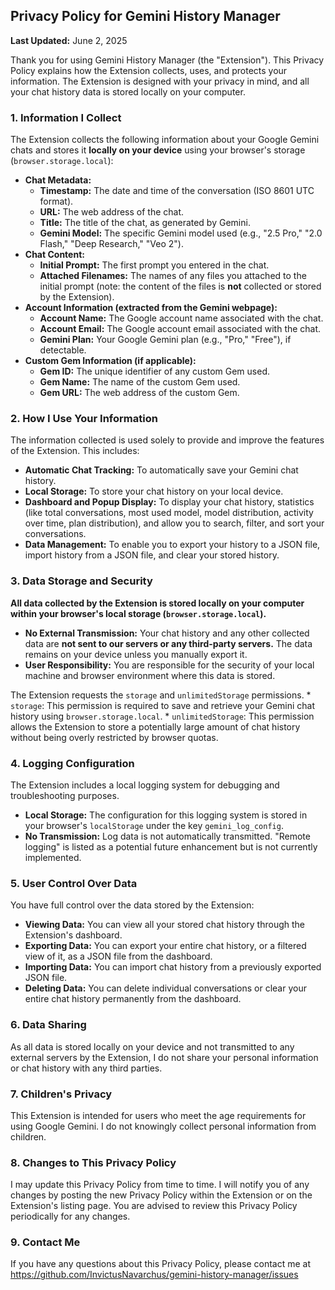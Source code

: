 ## Privacy Policy for Gemini History Manager

**Last Updated:** June 2, 2025

Thank you for using Gemini History Manager (the "Extension"). This Privacy Policy explains how the Extension collects, uses, and protects your information. The Extension is designed with your privacy in mind, and all your chat history data is stored locally on your computer.

### 1. Information I Collect

The Extension collects the following information about your Google Gemini chats and stores it **locally on your device** using your browser's storage (`browser.storage.local`):

* **Chat Metadata:**
    * **Timestamp:** The date and time of the conversation (ISO 8601 UTC format).
    * **URL:** The web address of the chat.
    * **Title:** The title of the chat, as generated by Gemini.
    * **Gemini Model:** The specific Gemini model used (e.g., "2.5 Pro," "2.0 Flash," "Deep Research," "Veo 2").
* **Chat Content:**
    * **Initial Prompt:** The first prompt you entered in the chat.
    * **Attached Filenames:** The names of any files you attached to the initial prompt (note: the content of the files is **not** collected or stored by the Extension).
* **Account Information (extracted from the Gemini webpage):**
    * **Account Name:** The Google account name associated with the chat.
    * **Account Email:** The Google account email associated with the chat.
    * **Gemini Plan:** Your Google Gemini plan (e.g., "Pro," "Free"), if detectable.
* **Custom Gem Information (if applicable):**
    * **Gem ID:** The unique identifier of any custom Gem used.
    * **Gem Name:** The name of the custom Gem used.
    * **Gem URL:** The web address of the custom Gem.

### 2. How I Use Your Information

The information collected is used solely to provide and improve the features of the Extension. This includes:

* **Automatic Chat Tracking:** To automatically save your Gemini chat history.
* **Local Storage:** To store your chat history on your local device.
* **Dashboard and Popup Display:** To display your chat history, statistics (like total conversations, most used model, model distribution, activity over time, plan distribution), and allow you to search, filter, and sort your conversations.
* **Data Management:** To enable you to export your history to a JSON file, import history from a JSON file, and clear your stored history.

### 3. Data Storage and Security

**All data collected by the Extension is stored locally on your computer within your browser's local storage (`browser.storage.local`).**

* **No External Transmission:** Your chat history and any other collected data are **not sent to our servers or any third-party servers.** The data remains on your device unless you manually export it.
* **User Responsibility:** You are responsible for the security of your local machine and browser environment where this data is stored.

The Extension requests the `storage` and `unlimitedStorage` permissions.
    * `storage`: This permission is required to save and retrieve your Gemini chat history using `browser.storage.local`.
    * `unlimitedStorage`: This permission allows the Extension to store a potentially large amount of chat history without being overly restricted by browser quotas.

### 4. Logging Configuration

The Extension includes a local logging system for debugging and troubleshooting purposes.
* **Local Storage:** The configuration for this logging system is stored in your browser's `localStorage` under the key `gemini_log_config`.
* **No Transmission:** Log data is not automatically transmitted. "Remote logging" is listed as a potential future enhancement but is not currently implemented.

### 5. User Control Over Data

You have full control over the data stored by the Extension:

* **Viewing Data:** You can view all your stored chat history through the Extension's dashboard.
* **Exporting Data:** You can export your entire chat history, or a filtered view of it, as a JSON file from the dashboard.
* **Importing Data:** You can import chat history from a previously exported JSON file.
* **Deleting Data:** You can delete individual conversations or clear your entire chat history permanently from the dashboard.

### 6. Data Sharing

As all data is stored locally on your device and not transmitted to any external servers by the Extension, I do not share your personal information or chat history with any third parties.

### 7. Children's Privacy

This Extension is intended for users who meet the age requirements for using Google Gemini. I do not knowingly collect personal information from children.

### 8. Changes to This Privacy Policy

I may update this Privacy Policy from time to time. I will notify you of any changes by posting the new Privacy Policy within the Extension or on the Extension's listing page. You are advised to review this Privacy Policy periodically for any changes.

### 9. Contact Me

If you have any questions about this Privacy Policy, please contact me at https://github.com/InvictusNavarchus/gemini-history-manager/issues
